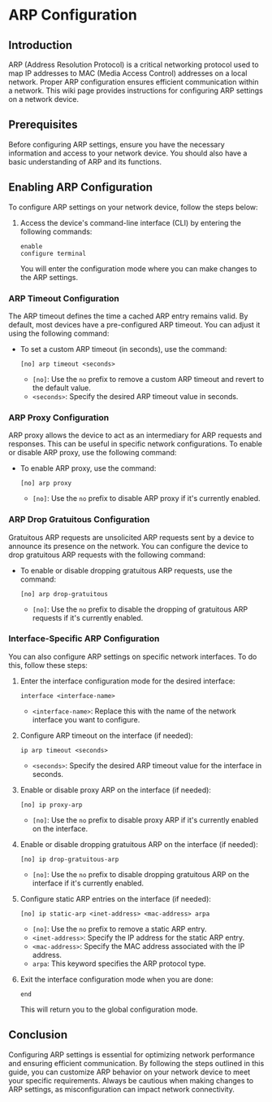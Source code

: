 # ARP Configuration

## Introduction

ARP (Address Resolution Protocol) is a critical networking protocol used to map IP addresses to MAC (Media Access Control) addresses on a local network. Proper ARP configuration ensures efficient communication within a network. This wiki page provides instructions for configuring ARP settings on a network device.

## Prerequisites

Before configuring ARP settings, ensure you have the necessary information and access to your network device. You should also have a basic understanding of ARP and its functions.

## Enabling ARP Configuration

To configure ARP settings on your network device, follow the steps below:

1. Access the device's command-line interface (CLI) by entering the following commands:

   ```shell
   enable
   configure terminal
   ```

   You will enter the configuration mode where you can make changes to the ARP settings.

### ARP Timeout Configuration

The ARP timeout defines the time a cached ARP entry remains valid. By default, most devices have a pre-configured ARP timeout. You can adjust it using the following command:

- To set a custom ARP timeout (in seconds), use the command:

   ```shell
   [no] arp timeout <seconds>
   ```

   - `[no]`: Use the `no` prefix to remove a custom ARP timeout and revert to the default value.
   - `<seconds>`: Specify the desired ARP timeout value in seconds.

### ARP Proxy Configuration

ARP proxy allows the device to act as an intermediary for ARP requests and responses. This can be useful in specific network configurations. To enable or disable ARP proxy, use the following command:

- To enable ARP proxy, use the command:

   ```shell
   [no] arp proxy
   ```

   - `[no]`: Use the `no` prefix to disable ARP proxy if it's currently enabled.

### ARP Drop Gratuitous Configuration

Gratuitous ARP requests are unsolicited ARP requests sent by a device to announce its presence on the network. You can configure the device to drop gratuitous ARP requests with the following command:

- To enable or disable dropping gratuitous ARP requests, use the command:

   ```shell
   [no] arp drop-gratuitous
   ```

   - `[no]`: Use the `no` prefix to disable the dropping of gratuitous ARP requests if it's currently enabled.

### Interface-Specific ARP Configuration

You can also configure ARP settings on specific network interfaces. To do this, follow these steps:

1. Enter the interface configuration mode for the desired interface:

   ```shell
   interface <interface-name>
   ```

   - `<interface-name>`: Replace this with the name of the network interface you want to configure.

2. Configure ARP timeout on the interface (if needed):

   ```shell
   ip arp timeout <seconds>
   ```

   - `<seconds>`: Specify the desired ARP timeout value for the interface in seconds.

3. Enable or disable proxy ARP on the interface (if needed):

   ```shell
   [no] ip proxy-arp
   ```

   - `[no]`: Use the `no` prefix to disable proxy ARP if it's currently enabled on the interface.

4. Enable or disable dropping gratuitous ARP on the interface (if needed):

   ```shell
   [no] ip drop-gratuitous-arp
   ```

   - `[no]`: Use the `no` prefix to disable dropping gratuitous ARP on the interface if it's currently enabled.

5. Configure static ARP entries on the interface (if needed):

   ```shell
   [no] ip static-arp <inet-address> <mac-address> arpa
   ```

   - `[no]`: Use the `no` prefix to remove a static ARP entry.
   - `<inet-address>`: Specify the IP address for the static ARP entry.
   - `<mac-address>`: Specify the MAC address associated with the IP address.
   - `arpa`: This keyword specifies the ARP protocol type.

6. Exit the interface configuration mode when you are done:

   ```shell
   end
   ```

   This will return you to the global configuration mode.

## Conclusion

Configuring ARP settings is essential for optimizing network performance and ensuring efficient communication. By following the steps outlined in this guide, you can customize ARP behavior on your network device to meet your specific requirements. Always be cautious when making changes to ARP settings, as misconfiguration can impact network connectivity.